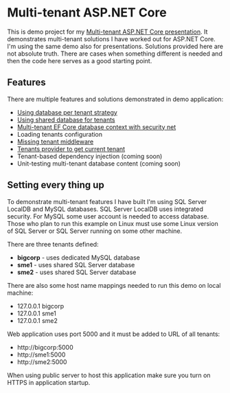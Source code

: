 # Multi-tenant ASP.NET Core

This is demo project for my [Multi-tenant ASP.NET Core presentation](https://gunnarpeipman.com/presentations/aspnet-core-multitenant/). It demonstrates multi-tenant solutions I have worked out for ASP.NET Core. I'm using the same demo also for presentations. Solutions provided here are not absolute truth. There are cases when something different is needed and then the code here serves as a good starting point.

## Features

There are multiple features and solutions demonstrated in demo application:

* [Using database per tenant strategy](https://gunnarpeipman.com/aspnet-core-tenant-providers/)
* [Using shared database for tenants](https://gunnarpeipman.com/ef-core-global-query-filters/)
* [Multi-tenant EF Core database context with security net](https://gunnarpeipman.com/aspnet-core-defensive-database-context/)
* Loading tenants configuration
* [Missing tenant middleware](https://gunnarpeipman.com/aspnet-core-missing-tenant-middleware/)
* [Tenants provider to get current tenant](https://gunnarpeipman.com/aspnet-core-tenant-providers/)
* Tenant-based dependency injection (coming soon)
* Unit-testing multi-tenant database content (coming soon)

## Setting every thing up

To demonstrate multi-tenant features I have built I'm using SQL Server LocalDB and MySQL databases. SQL Server LocalDB uses integrated security. For MySQL some user account is needed to access database. Those who plan to run this example on Linux must use some Linux version of SQL Server or SQL Server running on some other machine.

There are three tenants defined:

* **bigcorp** - uses dedicated MySQL database
* **sme1** - uses shared SQL Server database
* **sme2** - uses shared SQL Server database

There are also some host name mappings needed to run this demo on local machine:
* 127.0.0.1    bigcorp
* 127.0.0.1    sme1
* 127.0.0.1    sme2

Web application uses port 5000 and it must be added to URL of all tenants:

* http://bigcorp:5000
* http://sme1:5000
* http://sme2:5000

When using public server to host this application make sure you turn on HTTPS in application startup.
